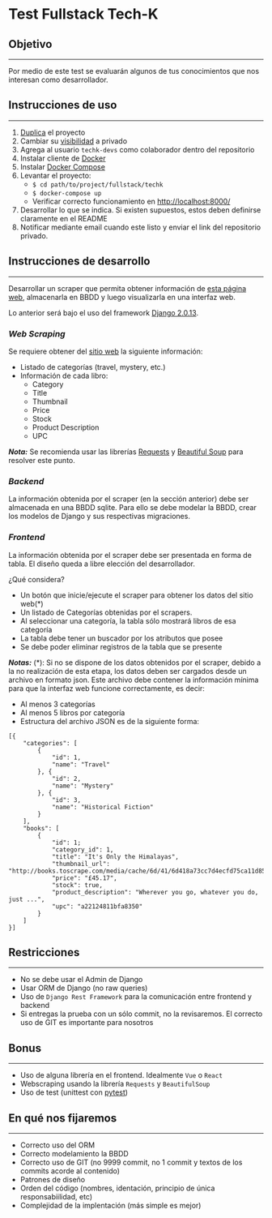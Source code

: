 # Test Fullstack Tech-K

## Objetivo
---
Por medio de este test se evaluarán algunos de tus conocimientos que nos interesan como desarrollador.

## Instrucciones de uso
---
1. [Duplica](https://help.github.com/es/github/creating-cloning-and-archiving-repositories/duplicating-a-repository) el proyecto
2. Cambiar su [visibilidad](https://help.github.com/es/github/administering-a-repository/setting-repository-visibility) a privado
3. Agrega al usuario `techk-devs` como colaborador dentro del repositorio
4. Instalar cliente de [Docker](https://www.docker.com/)
5. Instalar [Docker Compose](https://docs.docker.com/compose/)
6. Levantar el proyecto:
    * `$ cd path/to/project/fullstack/techk`
    * `$ docker-compose up`
    * Verificar correcto funcionamiento en [http://localhost:8000/](http://localhost:8000/)
7. Desarrollar lo que se indica. Si existen supuestos, estos deben definirse claramente en el README
8. Notificar mediante email cuando este listo y enviar el link del repositorio privado.


## Instrucciones de desarrollo
---
Desarrollar un scraper que permita obtener información de [esta página web](http://books.toscrape.com/index.html), almacenarla en BBDD y luego visualizarla en una interfaz web.

Lo anterior será bajo el uso del framework [Django 2.0.13](https://www.djangoproject.com/).

### *Web Scraping*

Se requiere obtener del [sitio web](http://books.toscrape.com/index.html) la siguiente información:

* Listado de categorías (travel, mystery, etc.)
* Información de cada libro:
  * Category
  * Title
  * Thumbnail
  * Price
  * Stock
  * Product Description
  * UPC

***Nota:*** Se recomienda usar las librerías [Requests](http://docs.python-requests.org/en/master/) y [Beautiful Soup](https://www.crummy.com/software/BeautifulSoup/bs4/doc/) para resolver este punto.

### *Backend*

La información obtenida por el scraper (en la sección anterior) debe ser almacenada en una BBDD sqlite. Para ello se debe modelar la BBDD, crear los modelos de Django y sus respectivas migraciones.

### *Frontend*

La información obtenida por el scraper debe ser presentada en forma de tabla. El diseño queda a libre elección del desarrollador.

¿Qué considera?
* Un botón que inicie/ejecute el scraper para obtener los datos del sitio web(*)
* Un listado de Categorías obtenidas por el scrapers.
* Al seleccionar una categoría, la tabla sólo mostrará libros de esa categoría
* La tabla debe tener un buscador por los atributos que posee
* Se debe poder eliminar registros de la tabla que se presente

***Notas:***
(*): Si no se dispone de los datos obtenidos por el scraper, debido a la no realización de esta etapa, los datos deben ser cargados desde un archivo en formato json. Este archivo debe contener la información mínima para que la interfaz web funcione correctamente, es decir:
* Al menos 3 categorías
* Al menos 5 libros por categoría
* Estructura del archivo JSON es de la siguiente forma:
```
[{
    "categories": [
        {
            "id": 1,
            "name": "Travel"
        }, {
            "id": 2,
            "name": "Mystery"
        }, {
            "id": 3,
            "name": "Historical Fiction"
        }
    ],
    "books": [
        {
            "id": 1;
            "category_id": 1,
            "title": "It's Only the Himalayas",
            "thumbnail_url": "http://books.toscrape.com/media/cache/6d/41/6d418a73cc7d4ecfd75ca11d854041db.jpg",
            "price": "£45.17",
            "stock": true,
            "product_description": "Wherever you go, whatever you do, just ...",
            "upc": "a22124811bfa8350"
        }
    ]
}]
```

## Restricciones
---
* No se debe usar el Admin de Django
* Usar ORM de Django (no raw queries)
* Uso de `Django Rest Framework` para la comunicación entre frontend y backend
* Si entregas la prueba con un sólo commit, no la revisaremos. El correcto uso de GIT es importante para nosotros


## Bonus
---
* Uso de alguna librería en el frontend. Idealmente `Vue` o `React`
* Webscraping usando la librería `Requests` y `BeautifulSoup`
* Uso de test (unittest con [pytest](https://docs.pytest.org/en/latest/))


## En qué nos fijaremos
---
* Correcto uso del ORM
* Correcto modelamiento la BBDD
* Correcto uso de GIT (no 9999 commit, no 1 commit y textos de los commits acorde al contenido)
* Patrones de diseño
* Orden del código (nombres, identación, principio de única responsabiilidad, etc)
* Complejidad de la implentación (más simple es mejor)

